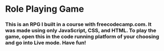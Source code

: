# Role Playing Game

### This is an RPG I built in a course with freecodecamp.com. It was made using only JavaScript, CSS, and HTML. To play the game, open this in the code running platform of your choosing and go into Live mode. Have fun!